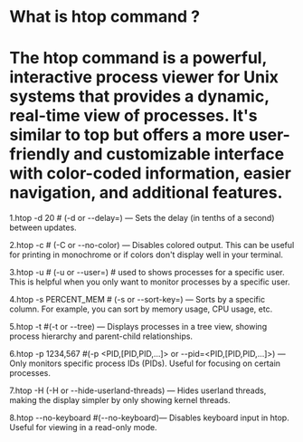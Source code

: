 # What is htop command ?
# The htop command is a powerful, interactive process viewer for Unix systems that provides a dynamic, real-time view of processes. It's similar to top but offers a more user-friendly and customizable interface with color-coded information, easier navigation, and additional features.

1.htop -d 20  # (-d <delay> or --delay=<delay>) — Sets the delay (in tenths of a second) between updates.

2.htop -c   # (-C or --no-color) — Disables colored output. This can be useful for printing in monochrome or if colors don't display well in your terminal.

3.htop -u  # (-u <user> or --user=<user>) # used to shows processes for a specific user. This is helpful when you only want to monitor processes by a specific user.

4.htop -s PERCENT_MEM  # (-s <column> or --sort-key=<column>) — Sorts by a specific column. For example, you can sort by memory usage, CPU usage, etc.

5.htop -t  #(-t or --tree) — Displays processes in a tree view, showing process hierarchy and parent-child relationships.

6.htop -p 1234,567     #(-p <PID,[PID,PID,...]> or --pid=<PID,[PID,PID,...]>) — Only monitors specific process IDs (PIDs). Useful for focusing on certain processes.

7.htop -H  (-H or --hide-userland-threads) — Hides userland threads, making the display simpler by only showing kernel threads.

8.htop --no-keyboard #(--no-keyboard)— Disables keyboard input in htop. Useful for viewing in a read-only mode.


